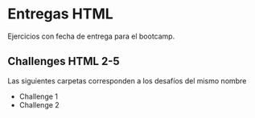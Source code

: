 # Entregas HTML
Ejercicios con fecha de entrega para el bootcamp.
## Challenges HTML 2-5
Las siguientes carpetas corresponden a los desafíos del mismo nombre
* Challenge 1
* Challenge 2




